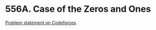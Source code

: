 # 556A. Case of the Zeros and Ones

[Problem statement on Codeforces](https://codeforces.com/problemset/problem/556/A?locale=en).